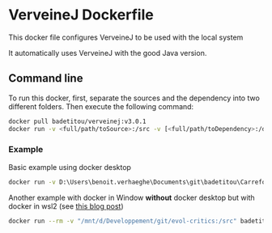 # VerveineJ Dockerfile

This docker file configures VerveineJ to be used with the local system

It automatically uses VerveineJ with the good Java version.

## Command line

To run this docker, first, separate the sources and the dependency into two different folders.
Then execute the following command:

```sh
docker pull badetitou/verveinej:v3.0.1
docker run -v <full/path/toSource>:/src -v [<full/path/toDependency>:/dependency] badetitou/verveinej:v3.0.1 <verveineJOption> .
```

### Example

Basic example using docker desktop

```sh
docker run -v D:\Users\benoit.verhaeghe\Documents\git\badetitou\Carrefour\testing\src\:/src badetitou/verveinej:v3.0.1 -format json -o testoutput.json .
```

Another example with docker in Window **without** docker desktop but with docker in wsl2 (see [this blog post](https://dev.to/_nicolas_louis_/how-to-run-docker-on-windows-without-docker-desktop-hik))

```sh
docker run --rm -v "/mnt/d/Developpement/git/evol-critics:/src" badetitou/verveinej:v3.0.1 -Xmx16g -- -format json -alllocals -anchor assoc -o output.json .
```
